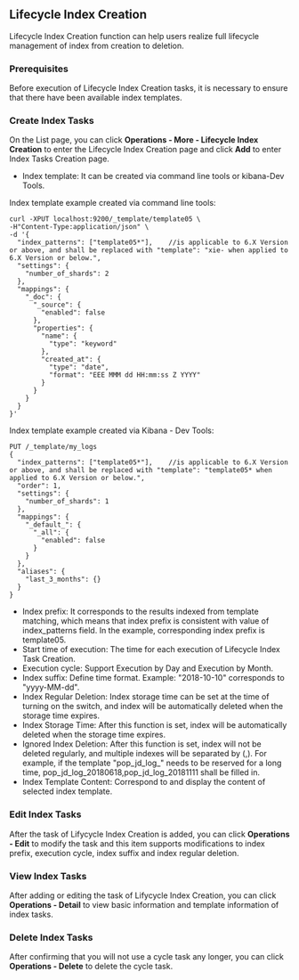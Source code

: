 ## Lifecycle Index Creation
Lifecycle Index Creation function can help users realize full lifecycle management of index from creation to deletion.

### Prerequisites
Before execution of Lifecycle Index Creation tasks, it is necessary to ensure that there have been available index templates.

### Create Index Tasks
On the List page, you can click **Operations - More - Lifecycle Index Creation** to enter the Lifecycle Index Creation page and click **Add** to enter Index Tasks Creation page.
- Index template: It can be created via command line tools or kibana-Dev Tools.</br>

Index template example created via command line tools:</br>
```
curl -XPUT localhost:9200/_template/template05 \
-H"Content-Type:application/json" \
-d '{
  "index_patterns": ["template05*"],    //is applicable to 6.X Version or above, and shall be replaced with "template": "xie- when applied to 6.X Version or below.", 
  "settings": {
    "number_of_shards": 2
  },
  "mappings": {
    "_doc": {
      "_source": {
        "enabled": false
      },
      "properties": {
        "name": {
          "type": "keyword"
        },
        "created_at": {
          "type": "date",
          "format": "EEE MMM dd HH:mm:ss Z YYYY"
        }
      }
    }
  }
}'
```
Index template example created via Kibana - Dev Tools:</br>

```
PUT /_template/my_logs 
{
  "index_patterns": ["template05*"],    //is applicable to 6.X Version or above, and shall be replaced with "template": "template05* when applied to 6.X Version or below.",  
  "order": 1, 
  "settings": {
    "number_of_shards": 1 
  },
  "mappings": {
    "_default_": { 
      "_all": {
        "enabled": false
      }
    }
  },
  "aliases": {
    "last_3_months": {} 
  }
}
```


- Index prefix: It corresponds to the results indexed from template matching, which means that index prefix is consistent with value of index_patterns field. In the example, corresponding index prefix is template05.</br>
- Start time of execution: The time for each execution of Lifecycle Index Task Creation.</br>
- Execution cycle: Support Execution by Day and Execution by Month.</br>
- Index suffix: Define time format. Example: "2018-10-10" corresponds to "yyyy-MM-dd".</br>
- Index Regular Deletion: Index storage time can be set at the time of turning on the switch, and index will be automatically deleted when the storage time expires.</br>
- Index Storage Time: After this function is set, index will be automatically deleted when the storage time expires.</br>
- Ignored Index Deletion: After this function is set, index will not be deleted regularly, and multiple indexes will be separated by (,). For example, if the template "pop_jd_log_" needs to be reserved for a long time, pop_jd_log_20180618,pop_jd_log_20181111 shall be filled in.</br>
- Index Template Content: Correspond to and display the content of selected index template.</br>

### Edit Index Tasks
After the task of Lifycycle Index Creation is added, you can click **Operations - Edit** to modify the task and this item supports modifications to index prefix, execution cycle, index suffix and index regular deletion.</br>

### View Index Tasks
After adding or editing the task of Lifycycle Index Creation, you can click **Operations - Detail** to view basic information and template information of index tasks.</br>

### Delete Index Tasks
After confirming that you will not use a cycle task any longer, you can click **Operations - Delete** to delete the cycle task.
